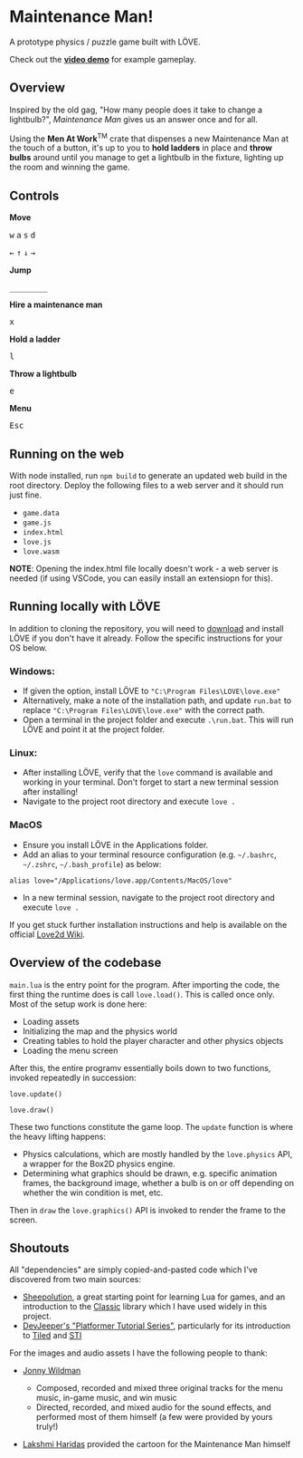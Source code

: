 # Maintenance Man!
A prototype physics / puzzle game built with LÖVE.

Check out the **[video demo](https://youtu.be/KcPpZiQwE0c)** for example gameplay.

## Overview

Inspired by the old gag, "How many people does it take to change a lightbulb?", _Maintenance Man_ gives us an answer once and for all.

Using the **Men At Work**<sup>TM</sup> crate that dispenses a new Maintenance Man at the touch of a button, it's up to you to **hold ladders** in place and **throw bulbs** around until you manage to get a lightbulb in the fixture, lighting up the room and winning the game.

## Controls

**Move**

<kbd>w</kbd>
<kbd>a</kbd>
<kbd>s</kbd>
<kbd>d</kbd>

<kbd>←</kbd>
<kbd>↑</kbd>
<kbd>↓</kbd>
<kbd>→</kbd>
 
**Jump**

<kbd>________</kbd>

**Hire a maintenance man**

<kbd>x</kbd>

**Hold a ladder**

<kbd>l</kbd>

**Throw a lightbulb**

<kbd>e</kbd>

**Menu**

<kbd>Esc</kbd>

## Running on the web

With node installed, run `npm build` to generate an updated web build in the root directory. Deploy the following files to a web server and it should run just fine.

- `game.data`
- `game.js`
- `index.html`
- `love.js`
- `love.wasm`

**NOTE**: Opening the index.html file locally doesn't work - a web server is needed (if using VSCode, you can easily install an extensiopn for this).

## Running locally with LÖVE

In addition to cloning the repository, you will need to [download](https://love2d.org/#download) and install LÖVE if you don't have it already. Follow the specific instructions for your OS below.

### Windows:

- If given the option, install LÖVE to `"C:\Program Files\LOVE\love.exe"`
 - Alternatively, make a note of the installation path, and update `run.bat` to replace `"C:\Program Files\LOVE\love.exe"` with the correct path.
- Open a terminal in the project folder and execute `.\run.bat`. This will run LÖVE and point it at the project folder.


### Linux:

- After installing LÖVE, verify that the  `love` command is available and working in your terminal. Don't forget to start a new terminal session after installing!
- Navigate to the project root directory and execute `love .`

### MacOS

- Ensure you install LÖVE in the Applications folder.
- Add an alias to your terminal resource configuration (e.g. `~/.bashrc`, `~/.zshrc`, `~/.bash_profile`) as below:

`alias love="/Applications/love.app/Contents/MacOS/love"`

- In a new terminal session, navigate to the project root directory and execute `love .` 


If you get stuck further installation instructions and help is available on the official [Love2d Wiki](https://love2d.org/wiki/Getting_Started).

## Overview of the codebase

`main.lua` is the entry point for the program. After importing the code, the first thing the runtime does is call `love.load()`. This is called once only. Most of the setup work is done here:

- Loading assets
- Initializing the map and the physics world
- Creating tables to hold the player character and other physics objects
- Loading the menu screen

After this, the entire programv essentially boils down to two functions, invoked repeatedly in succession:

`love.update()`

`love.draw()`

These two functions constitute the game loop. The `update` function is where the heavy lifting happens:

- Physics calculations, which are mostly handled by the `love.physics` API, a wrapper for the Box2D physics engine.
- Determining what graphics should be drawn, e.g. specific animation frames, the background image, whether a bulb is on or off depending on whether the win condition is met, etc.

Then in `draw` the  `love.graphics()` API is invoked to render the frame to the screen.

## Shoutouts

All "dependencies" are simply copied-and-pasted code which I've discovered from two main sources:

- [Sheepolution](https://sheepolution.com/learn/book/contents), a great starting point for learning Lua for games, and an introduction to the [Classic](https://github.com/rxi/classic/blob/master/classic.lua) library which I have used widely in this project.
- [DevJeeper's "Platformer Tutorial Series"](https://www.youtube.com/@DevJeeper), particularly for its introduction to [Tiled](https://www.mapeditor.org/) and [STI](https://github.com/karai17/Simple-Tiled-Implementation)

For the images and audio assets I have the following people to thank:
- [Jonny Wildman](https://www.linkedin.com/in/jonathan-wildman-aa3855118/)
  - Composed, recorded and mixed three original tracks for the menu music, in-game music, and win music
  - Directed, recorded, and mixed audio for the sound effects, and performed most of them himself (a few were provided by yours truly!)

- [Lakshmi Haridas](https://www.linkedin.com/in/lakshmiharidas/) provided the cartoon for the Maintenance Man himself